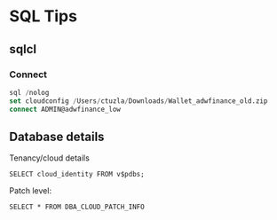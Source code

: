 # SQL Tips

## sqlcl
### Connect
```sql
sql /nolog
set cloudconfig /Users/ctuzla/Downloads/Wallet_adwfinance_old.zip
connect ADMIN@adwfinance_low
```

## Database details

Tenancy/cloud details

`SELECT cloud_identity FROM v$pdbs;`

Patch level:

`SELECT * FROM DBA_CLOUD_PATCH_INFO`